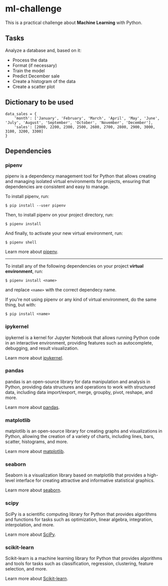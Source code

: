 # ml-challenge

This is a practical challenge about **Machine Learning** with Python.

## Tasks
Analyze a database and, based on it:
* Process the data
* Format (if necessary)
* Train the model
* Predict December sale
* Create a histogram of the data
* Create a scatter plot

## Dictionary to be used
```
data_sales = {
    'month': ['January', 'February', 'March', 'April', 'May', 'June', 'July', 'August', 'September', 'October', 'November', 'December'],
    'sales': [2000, 2200, 2300, 2500, 2600, 2700, 2800, 2900, 3000, 3100, 3200, 3300]
}
```

## Dependencies
### pipenv
pipenv is a dependency management tool for Python that allows creating and managing isolated virtual environments for projects, ensuring that dependencies are consistent and easy to manage.

To install pipenv, run:
```
$ pip install --user pipenv
```

Then, to install pipenv on your project directory, run:
```
$ pipenv install
```

And finally, to activate your new virtual environment, run:
```
$ pipenv shell
```

Learn more about [pipenv](https://pipenv.pypa.io/en/latest/index.html).

---

To install any of the following dependencies on your project **virtual environment**, run:
```
$ pipenv install <name>
```
and replace `<name>` with the correct dependecy name.

If you're not using pipenv or any kind of virtual environment, do the same thing, but with:
```
$ pip install <name>
```

### ipykernel
ipykernel is a kernel for Jupyter Notebook that allows running Python code in an interactive environment, providing features such as autocomplete, debugging, and result visualization.

Learn more about [ipykernel](https://pypi.org/project/ipykernel/).

### pandas
pandas is an open-source library for data manipulation and analysis in Python, providing data structures and operations to work with structured data, including data import/export, merge, groupby, pivot, reshape, and more.

Learn more about [pandas](https://pandas.pydata.org/).

### matplotlib
matplotlib is an open-source library for creating graphs and visualizations in Python, allowing the creation of a variety of charts, including lines, bars, scatter, histograms, and more.

Learn more about [matplotlib](https://matplotlib.org/).

### seaborn
Seaborn is a visualization library based on matplotlib that provides a high-level interface for creating attractive and informative statistical graphics.

Learn more about [seaborn](https://seaborn.pydata.org/).

### scipy
SciPy is a scientific computing library for Python that provides algorithms and functions for tasks such as optimization, linear algebra, integration, interpolation, and more.

Learn more about [SciPy](https://scipy.org/).

### scikit-learn
Scikit-learn is a machine learning library for Python that provides algorithms and tools for tasks such as classification, regression, clustering, feature selection, and more.

Learn more about [Scikit-learn](https://scikit-learn.org/stable/).
